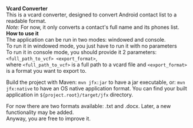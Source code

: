 **Vcard Converter**<br>
This is a vcard converter, designed to convert Android contact list to a readable format.<br>
_Note:_ For now, it only converts a contact's full name and its phones list.
<br>
**How to use it**<br>
The application can be run in two modes: windowed and console. <br> 
To run it in windowed mode, you just have to run it with no parameters<br>
To run it in console mode, you should provide it 2 parameters: <br>
`<full_path_to_vcf> <export_format>`,<br>
where `<full_path_to_vcf>` is a full path to a vcard file and `<export_format>` is a format you want to export to.<br>

Build the project with Maven:
`mvn jfx:jar`
to have a jar executable, or:
`mvn jfx:native`
to have an OS native application format.
You can find your built application in `${project.root}/target/jfx` directory.

For now there are two formats available: .txt and .docx. Later, a new functionality may be added.<br>
Anyway, you are free to improve it.<br>
